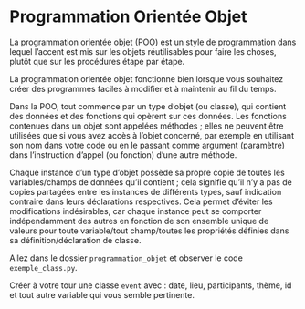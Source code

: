 # Programmation Orientée Objet

La programmation orientée objet (POO) est un style de programmation dans lequel l’accent est mis sur les objets réutilisables pour faire les choses, plutôt que sur les procédures étape par étape. 

La programmation orientée objet fonctionne bien lorsque vous souhaitez créer des programmes faciles à modifier et à maintenir au fil du temps.

Dans la POO, tout commence par un type d’objet (ou classe), qui contient des données et des fonctions qui opèrent sur ces données. Les fonctions contenues dans un objet sont appelées méthodes ; elles ne peuvent être utilisées que si vous avez accès à l’objet concerné, par exemple en utilisant son nom dans votre code ou en le passant comme argument (paramètre) dans l’instruction d’appel (ou fonction) d’une autre méthode.

Chaque instance d’un type d’objet possède sa propre copie de toutes les variables/champs de données qu’il contient ; cela signifie qu’il n’y a pas de copies partagées entre les instances de différents types, sauf indication contraire dans leurs déclarations respectives. Cela permet d’éviter les modifications indésirables, car chaque instance peut se comporter indépendamment des autres en fonction de son ensemble unique de valeurs pour toute variable/tout champ/toutes les propriétés définies dans sa définition/déclaration de classe.


Allez dans le dossier `programmation_objet` et observer le code `exemple_class.py`.

Créer à votre tour une classe `event` avec : date, lieu, participants, thème, id et tout autre variable qui vous semble pertinente. 

